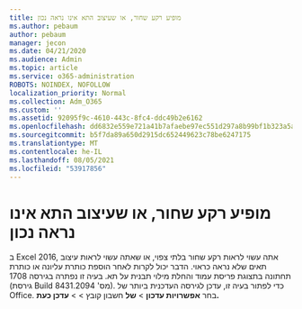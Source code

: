 ```yaml
---
title: מופיע רקע שחור, או שעיצוב התא אינו נראה נכון
ms.author: pebaum
author: pebaum
manager: jecon
ms.date: 04/21/2020
ms.audience: Admin
ms.topic: article
ms.service: o365-administration
ROBOTS: NOINDEX, NOFOLLOW
localization_priority: Normal
ms.collection: Adm_O365
ms.custom: ''
ms.assetid: 92095f9c-4610-443c-8fc4-ddc49b2e6162
ms.openlocfilehash: dd6832e559e721a41b7afaebe97ec551d297a8b99bf1b323a5a5680365eacfac
ms.sourcegitcommit: b5f7da89a650d2915dc652449623c78be6247175
ms.translationtype: MT
ms.contentlocale: he-IL
ms.lasthandoff: 08/05/2021
ms.locfileid: "53917856"
---
```

# <a name="a-black-background-appears-or-cell-formatting-doesnt-look-right"></a>מופיע רקע שחור, או שעיצוב התא אינו נראה נכון

ב Excel 2016, אתה עשוי לראות רקע שחור בלתי צפוי, או שאתה עשוי לראות עיצוב תאים שלא נראה כראוי. הדבר יכול לקרות לאחר הוספת כותרת עליונה או כותרת תחתונה בתצוגת פריסת עמוד והחלת מילוי תבנית על תא. בעיה זו נפתרה בגירסה 1708 (גירסת Build מס' 8431.2094). כדי לפתור בעיה זו, עדכן לגירסה העדכנית ביותר של Office. בחר **אפשרויות עדכון** \> **של** חשבון קובץ \>  \> **עדכן כעת.**
  

